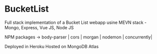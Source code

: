 # BucketList
Full stack implementation of a Bucket List webapp usine MEVN stack - Mongo, Express, Vue JS, Node JS

NPM packages -> 
body-parser |
cors |
morgan |
nodemon |
concurrently|

Deployed in Heroku 
Hosted on MongoDB Atlas
